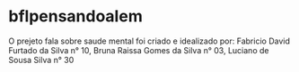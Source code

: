 # bflpensandoalem
O prejeto fala sobre saude mental foi criado e idealizado por:
Fabricio David Furtado da Silva n° 10,
Bruna Raissa Gomes da Silva n° 03,
Luciano de Sousa Silva n° 30
